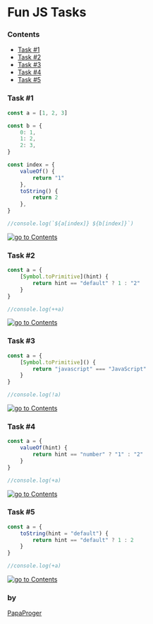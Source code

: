 # Fun JS Tasks

### <a id="0">Contents</a>

- [Task #1](#1)
- [Task #2](#2)
- [Task #3](#3)
- [Task #4](#4)
- [Task #5](#5)

### <a id="1">Task #1</a>

```javascript
const a = [1, 2, 3]

const b = {
    0: 1,
    1: 2,
    2: 3,
}

const index = {
    valueOf() {
        return "1"
    },
    toString() {
        return 2
    },
}

//console.log(`${a[index]} ${b[index]}`)
```

<a href="#0"><img src="https://img.shields.io/badge/go%20to%20contents%20&#9650;-242424?style=for-the-badge" alt="go to Contents" /></a>

### <a id="2">Task #2</a>

```javascript
const a = {
    [Symbol.toPrimitive](hint) {
        return hint == "default" ? 1 : "2"
    }
}

//console.log(++a)
```

<a href="#0"><img src="https://img.shields.io/badge/go%20to%20contents%20&#9650;-242424?style=for-the-badge" alt="go to Contents" /></a>

### <a id="3">Task #3</a>

```javascript
const a = {
    [Symbol.toPrimitive]() {
        return "javascript" === "JavaScript"
    }
}

//console.log(!a)
```

<a href="#0"><img src="https://img.shields.io/badge/go%20to%20contents%20&#9650;-242424?style=for-the-badge" alt="go to Contents" /></a>

### <a id="4">Task #4</a>

```javascript
const a = {
    valueOf(hint) {
        return hint == "number" ? "1" : "2"
    }
}

//console.log(+a)
```

<a href="#0"><img src="https://img.shields.io/badge/go%20to%20contents%20&#9650;-242424?style=for-the-badge" alt="go to Contents" /></a>

### <a id="5">Task #5</a>

```javascript
const a = {
    toString(hint = "default") {
        return hint == "default" ? 1 : 2
    }
}

//console.log(+a)
```

<a href="#0"><img src="https://img.shields.io/badge/go%20to%20contents%20&#9650;-242424?style=for-the-badge" alt="go to Contents" /></a>

### by

[PapaProger](https://github.com/papaproger)